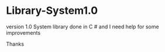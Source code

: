 # Library-System1.0
version 1.0
System library done in C # and I need help for some improvements 

Thanks
